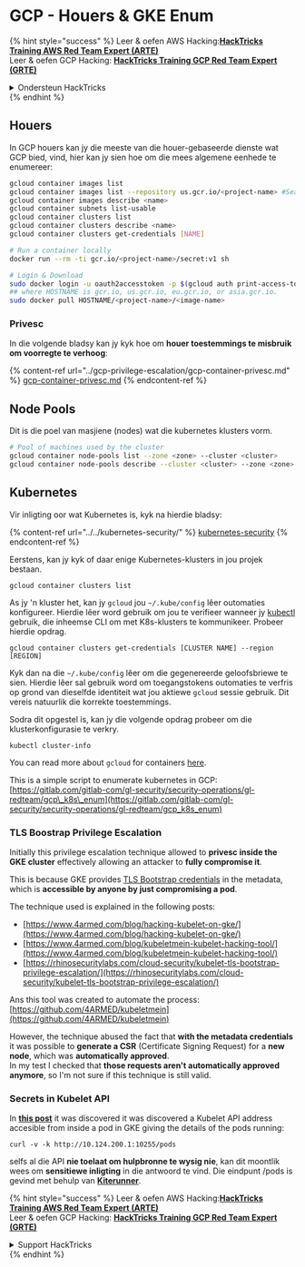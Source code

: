 # GCP - Houers & GKE Enum

{% hint style="success" %}
Leer & oefen AWS Hacking:<img src="../../../.gitbook/assets/image (1) (1) (1).png" alt="" data-size="line">[**HackTricks Training AWS Red Team Expert (ARTE)**](https://training.hacktricks.xyz/courses/arte)<img src="../../../.gitbook/assets/image (1) (1) (1).png" alt="" data-size="line">\
Leer & oefen GCP Hacking: <img src="../../../.gitbook/assets/image (2).png" alt="" data-size="line">[**HackTricks Training GCP Red Team Expert (GRTE)**<img src="../../../.gitbook/assets/image (2).png" alt="" data-size="line">](https://training.hacktricks.xyz/courses/grte)

<details>

<summary>Ondersteun HackTricks</summary>

* Kyk na die [**subskripsie planne**](https://github.com/sponsors/carlospolop)!
* **Sluit aan by die** 💬 [**Discord groep**](https://discord.gg/hRep4RUj7f) of die [**telegram groep**](https://t.me/peass) of **volg** ons op **Twitter** 🐦 [**@hacktricks\_live**](https://twitter.com/hacktricks_live)**.**
* **Deel hacking truuks deur PRs in te dien na die** [**HackTricks**](https://github.com/carlospolop/hacktricks) en [**HackTricks Cloud**](https://github.com/carlospolop/hacktricks-cloud) github repos.

</details>
{% endhint %}

## Houers

In GCP houers kan jy die meeste van die houer-gebaseerde dienste wat GCP bied, vind, hier kan jy sien hoe om die mees algemene eenhede te enumereer:
```bash
gcloud container images list
gcloud container images list --repository us.gcr.io/<project-name> #Search in other subdomains repositories
gcloud container images describe <name>
gcloud container subnets list-usable
gcloud container clusters list
gcloud container clusters describe <name>
gcloud container clusters get-credentials [NAME]

# Run a container locally
docker run --rm -ti gcr.io/<project-name>/secret:v1 sh

# Login & Download
sudo docker login -u oauth2accesstoken -p $(gcloud auth print-access-token) https://HOSTNAME
## where HOSTNAME is gcr.io, us.gcr.io, eu.gcr.io, or asia.gcr.io.
sudo docker pull HOSTNAME/<project-name>/<image-name>
```
### Privesc

In die volgende bladsy kan jy kyk hoe om **houer toestemmings te misbruik om voorregte te verhoog**:

{% content-ref url="../gcp-privilege-escalation/gcp-container-privesc.md" %}
[gcp-container-privesc.md](../gcp-privilege-escalation/gcp-container-privesc.md)
{% endcontent-ref %}

## Node Pools

Dit is die poel van masjiene (nodes) wat die kubernetes klusters vorm.
```bash
# Pool of machines used by the cluster
gcloud container node-pools list --zone <zone> --cluster <cluster>
gcloud container node-pools describe --cluster <cluster> --zone <zone> <node-pool>
```
## Kubernetes

Vir inligting oor wat Kubernetes is, kyk na hierdie bladsy:

{% content-ref url="../../kubernetes-security/" %}
[kubernetes-security](../../kubernetes-security/)
{% endcontent-ref %}

Eerstens, kan jy kyk of daar enige Kubernetes-klusters in jou projek bestaan.
```
gcloud container clusters list
```
As jy 'n kluster het, kan jy `gcloud` jou `~/.kube/config` lêer outomaties konfigureer. Hierdie lêer word gebruik om jou te verifieer wanneer jy [kubectl](https://kubernetes.io/docs/reference/kubectl/overview/) gebruik, die inheemse CLI om met K8s-klusters te kommunikeer. Probeer hierdie opdrag.
```
gcloud container clusters get-credentials [CLUSTER NAME] --region [REGION]
```
Kyk dan na die `~/.kube/config` lêer om die gegenereerde geloofsbriewe te sien. Hierdie lêer sal gebruik word om toegangstokens outomaties te verfris op grond van dieselfde identiteit wat jou aktiewe `gcloud` sessie gebruik. Dit vereis natuurlik die korrekte toestemmings.

Sodra dit opgestel is, kan jy die volgende opdrag probeer om die klusterkonfigurasie te verkry.
```
kubectl cluster-info
```
You can read more about `gcloud` for containers [here](https://cloud.google.com/sdk/gcloud/reference/container/).

This is a simple script to enumerate kubernetes in GCP: [https://gitlab.com/gitlab-com/gl-security/security-operations/gl-redteam/gcp\_k8s\_enum](https://gitlab.com/gitlab-com/gl-security/security-operations/gl-redteam/gcp_k8s_enum)

### TLS Boostrap Privilege Escalation

Initially this privilege escalation technique allowed to **privesc inside the GKE cluster** effectively allowing an attacker to **fully compromise it**.

This is because GKE provides [TLS Bootstrap credentials](https://kubernetes.io/docs/reference/command-line-tools-reference/kubelet-tls-bootstrapping/) in the metadata, which is **accessible by anyone by just compromising a pod**.

The technique used is explained in the following posts:

* [https://www.4armed.com/blog/hacking-kubelet-on-gke/](https://www.4armed.com/blog/hacking-kubelet-on-gke/)
* [https://www.4armed.com/blog/kubeletmein-kubelet-hacking-tool/](https://www.4armed.com/blog/kubeletmein-kubelet-hacking-tool/)
* [https://rhinosecuritylabs.com/cloud-security/kubelet-tls-bootstrap-privilege-escalation/](https://rhinosecuritylabs.com/cloud-security/kubelet-tls-bootstrap-privilege-escalation/)

Ans this tool was created to automate the process: [https://github.com/4ARMED/kubeletmein](https://github.com/4ARMED/kubeletmein)

However, the technique abused the fact that **with the metadata credentials** it was possible to **generate a CSR** (Certificate Signing Request) for a **new node**, which was **automatically approved**.\
In my test I checked that **those requests aren't automatically approved anymore**, so I'm not sure if this technique is still valid.

### Secrets in Kubelet API <a href="#the-kubelet-api-git-secrets-redux" id="the-kubelet-api-git-secrets-redux"></a>

In [**this post**](https://blog.assetnote.io/2022/05/06/cloudflare-pages-pt3/) it was discovered it was discovered a Kubelet API address accesible from inside a pod in GKE giving the details of the pods running:
```
curl -v -k http://10.124.200.1:10255/pods
```
selfs al die API **nie toelaat om hulpbronne te wysig nie**, kan dit moontlik wees om **sensitiewe inligting** in die antwoord te vind. Die eindpunt /pods is gevind met behulp van [**Kiterunner**](https://github.com/assetnote/kiterunner).

{% hint style="success" %}
Leer & oefen AWS Hacking:<img src="../../../.gitbook/assets/image (1) (1) (1).png" alt="" data-size="line">[**HackTricks Training AWS Red Team Expert (ARTE)**](https://training.hacktricks.xyz/courses/arte)<img src="../../../.gitbook/assets/image (1) (1) (1).png" alt="" data-size="line">\
Leer & oefen GCP Hacking: <img src="../../../.gitbook/assets/image (2).png" alt="" data-size="line">[**HackTricks Training GCP Red Team Expert (GRTE)**<img src="../../../.gitbook/assets/image (2).png" alt="" data-size="line">](https://training.hacktricks.xyz/courses/grte)

<details>

<summary>Support HackTricks</summary>

* Kyk na die [**subskripsieplanne**](https://github.com/sponsors/carlospolop)!
* **Sluit aan by die** 💬 [**Discord-groep**](https://discord.gg/hRep4RUj7f) of die [**telegram-groep**](https://t.me/peass) of **volg** ons op **Twitter** 🐦 [**@hacktricks\_live**](https://twitter.com/hacktricks_live)**.**
* **Deel hacking truuks deur PRs in te dien na die** [**HackTricks**](https://github.com/carlospolop/hacktricks) en [**HackTricks Cloud**](https://github.com/carlospolop/hacktricks-cloud) github repos.

</details>
{% endhint %}
